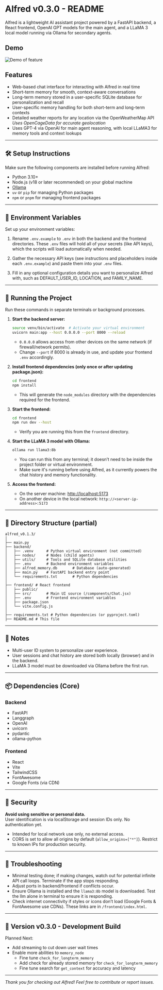 # Alfred v0.3.0 - README

Alfred is a lightweight AI assistant project powered by a FastAPI backend, a React frontend, OpenAI GPT models for the main agent, and a LLaMA 3 local model running via Ollama for secondary agents.

## Demo

![Demo of feature](./assets/Demo2.gif)

## Features

- Web-based chat interface for interacting with Alfred in real time
- Short-term memory for smooth, context-aware conversations
- Long-term memory stored in a user-specific SQLite database for personalization and recall
- User-specific memory handling for both short-term and long-term contexts
- Detailed weather reports for any location via the OpenWeatherMap API
    _Uses OpenCageData for accurate geolocation_
- Uses GPT-4 via OpenAI for main agent reasoning, with local LLaMA3 for memory tools and context lookups

---

## 🛠️ Setup Instructions

Make sure the following components are installed before running Alfred:

- Python 3.10+
- Node.js (v18 or later recommended) on your global machine
- [Ollama](https://ollama.com)
- `uv` or `pip` for managing Python packages
- `npm` or `pnpm` for managing frontend packages

---

## 🔑 Environment Variables

Set up your environment variables:

1. Rename `.env.example` to `.env` in both the backend and the frontend directories.
   These `.env` files will hold all of your secrets (like API keys), which the scripts will load automatically when needed.

2. Gather the necessary API keys (see instructions and placeholders inside each `.env.example`) and paste them into your `.env` files.

3. Fill in any optional configuration details you want to personalize Alfred with, such as DEFAULT_USER_ID, LOCATION, and FAMILY_NAME.

---

## 🚀 Running the Project

Run these commands in separate terminals or background processes.

1. **Start the backend server:**

    ```bash
    source venv/bin/activate  # Activate your virtual environment
    uvicorn main:app --host 0.0.0.0 --port 8000 --reload
    ```

    - `0.0.0.0` allows access from other devices on the same network (if firewall/network permits).
    - Change `--port` if 8000 is already in use, and update your frontend `.env` accordingly.

2. **Install frontend dependencies (only once or after updating package.json):**

    ```bash
    cd frontend
    npm install
    ```

    - This will generate the `node_modules` directory with the dependencies required for the frontend.

3. **Start the frontend:**

    ```bash
    cd frontend
    npm run dev --host
    ```

    - Verify you are running this from the `frontend` directory.

4. **Start the LLaMA 3 model with Ollama:**

    ```bash
    ollama run llama3:8b
    ```

    - You can run this from any terminal; it doesn’t need to be inside the project folder or virtual environment.
    - Make sure it's running before using Alfred, as it currently powers the chat history and memory functionality.

5. **Access the frontend:**

    - On the server machine: [http://localhost:5173](http://localhost:5173)  
    - On another device in the local network: `http://<server-ip-address>:5173`

---

## 📁 Directory Structure (partial)

```plaintext
alfred_v0.1.3/
│
├── main.py
├── backend/
│   ├── .venv      # Python virtual environment (not committed)
│   ├── nodes/     # Nodes (child agents)
│   ├── utils/     # Tools and SQLite database utilities
│   ├── .env       # Backend environment variables
│   ├── alfred_memory.db       # Database (auto-generated)
│   ├── main.py    # FastAPI backend entry point
│   └── requirements.txt       # Python dependencies
│
├── frontend/ # React frontend
│   ├── public/
│   ├── src/       # Main UI source (/components/Chat.jsx)
│   ├── .env       # Frontend environment variables
│   ├── package.json
│   └── vite.config.js
│
├── requirements.txt # Python dependencies (or pyproject.toml)
├── README.md # This file

```



---

## 🧠 Notes

- Multi-user ID system to personalize user experience.
- User sessions and chat history are stored both locally (browser) and in the backend.
- LLaMA 3 model must be downloaded via Ollama before the first run.

---

## 📦 Dependencies (Core)

### Backend

- FastAPI  
- Langgraph  
- OpenAI  
- uvicorn  
- pydantic  
- ollama-python  

### Frontend

- React  
- Vite  
- TailwindCSS  
- FontAwesome  
- Google Fonts (via CDN)  

---

## 🔐 Security

**Avoid using sensitive or personal data.**  
User identification is via localStorage and session IDs only. No authentication yet.

- Intended for local network use only, no external access.  
- CORS is set to allow all origins by default (`allow_origins=["*"]`). Restrict to known IPs for production security.

---

## 🧪 Troubleshooting

- Minimal testing done; if making changes, watch out for potential infinite API call loops. Terminate if the app stops responding.  
- Adjust ports in backend/frontend if conflicts occur.  
- Ensure Ollama is installed and the `llama3:8b` model is downloaded. Test the llm alone in terminal to ensure it is responding.
- Check internet connectivity if styles or icons don’t load (Google Fonts & FontAwesome use CDNs). These links are in `/frontend/index.html`.

---

## 📍 Version v0.3.0 - Development Build

Planned Next:

- Add streaming to cut down user wait times
- Enable more abilities to `memory_node`
  - Fine tune `check_for_longterm_memory`
  - Add check for already stored memory for `check_for_longterm_memory`
  - Fine tune search for `get_context` for accuracy and latency

---

*Thank you for checking out Alfred! Feel free to contribute or report issues.*

